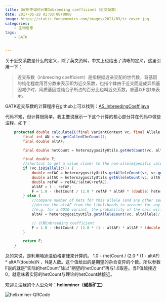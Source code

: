 ```yaml
---
title: GATK中如何计算Inbreeding coefficient（近交系数）
date: 2017-05-28 01:00:00+0800
image: https://static.fungenomics.com/images/2021/03/ic_cover.jpg
categories:
    - 生物信息
tags:
    - GATK


---
```




关于近交系数是什么的定义，除了英文资料，中文上也给出了清晰的定义，这里引用一下：

> 近交系数（inbreeding coefficient）是指根据近亲交配的世代数，将基因的纯化程度用百分数来表示即为近交系数，也指个体由于近交而造成异质基因减少时，同质基因或纯合子所占的百分比也叫近交系数，普遍以F或f来表示。

GATK近交系数的计算程序在github上可以找到：[AS_InbreedingCoeff.java](https://github.com/broadgsa/gatk-protected/blob/f185a75e1c49fb4c039511e61254da0509833ee9/protected/gatk-tools-protected/src/main/java/org/broadinstitute/gatk/tools/walkers/annotator/AS_InbreedingCoeff.java)

代码不短，但计算很简单，我主要说展示一下这个计算的核心部分并在代码中做些注释，如下：

```java
    protected double calculateIC(final VariantContext vc, final Allele altAllele) {
        final int AN = vc.getCalledChrCount();
        final double altAF;

        final double hetCount = heterozygosityUtils.getHetCount(vc, altAllele);

        final double F;
        //shortcut to get a value closer to the non-alleleSpecific value for bialleleics
        if (vc.isBiallelic()) {
            double refAC = heterozygosityUtils.getAlleleCount(vc, vc.getReference());
            double altAC = heterozygosityUtils.getAlleleCount(vc, altAllele);
            double refAF = refAC/(altAC+refAC);
            altAF = 1 - refAF;
            F = 1.0 - (hetCount / (2.0 * refAF * altAF * (double) heterozygosityUtils.getSampleCount())); // inbreeding coefficient
        } else {
            //compare number of hets for this allele (and any other second allele) with the expectation based on AFs
            //derive the altAF from the likelihoods to account for any accumulation of fractional counts from non-primary likelihoods,
            //e.g. for a GQ10 variant, the probability of the call will be ~0.9 and the second best call will be ~0.1 so adding up those 0.1s for het counts can dramatically change the AF compared with integer counts
            altAF = heterozygosityUtils.getAlleleCount(vc, altAllele)/ (double) AN;

            // 计算inbreeding coefficient
            F = 1.0 - (hetCount / (2.0 * (1 - altAF) * altAF * (double) heterozygosityUtils.getSampleCount())); // heterozygosityUtils.getSampleCount() 获取总样本数 
        }

        return F;
    }
```

总的来说，是利用哈迪温伯格定律来计算的。 1.0 - (hetCount / (2.0 * (1 - altAF) * altAF(double)N ，N是人数。这个值给出的是期望的杂合变异的个数。所以参数F说的就是"实际的hetCount”除以"期望的hetCount"再与1.0取差。当F值越接近0，就意味着实际的hetCount与理论的hetCount越接近。

欢迎关注我的个人公众号：**helixminer（碱基矿工）**

![helixminer-QRCode](https://static.fungenomics.com/images/2021/03/helixminer-mid-red-20210327224600392-20210327224626513.png)

